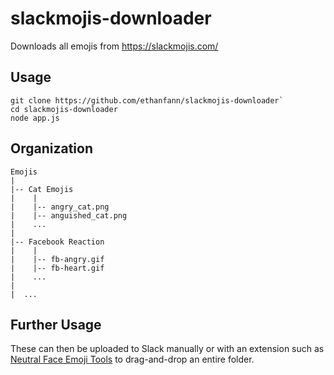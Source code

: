 # slackmojis-downloader
Downloads all emojis from https://slackmojis.com/

## Usage
```
git clone https://github.com/ethanfann/slackmojis-downloader`
cd slackmojis-downloader
node app.js
```

## Organization

```
Emojis  
|  
|-- Cat Emojis  
|    |  
|    |-- angry_cat.png  
|    |-- anguished_cat.png  
|    ...  
|  
|-- Facebook Reaction  
|    |  
|    |-- fb-angry.gif  
|    |-- fb-heart.gif  
|    ...  
|  
|  ...
```
## Further Usage

These can then be uploaded to Slack manually or with an extension such as [Neutral Face Emoji Tools](https://chrome.google.com/webstore/detail/neutral-face-emoji-tools/anchoacphlfbdomdlomnbbfhcmcdmjej?hl=en) to drag-and-drop an entire folder.
